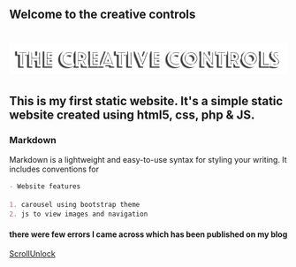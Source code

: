 ## Welcome to the creative controls

# <h1><a href="https://scrollunlock.wordpress.com/"><img src="https://github.com/trickyj/Blog_app_in_Django/blob/master/src/assets/logo.png"></a></h1>	

## This is my first static website. It's a simple static website created using html5, css, php & JS. 


### Markdown

Markdown is a lightweight and easy-to-use syntax for styling your writing. It includes conventions for

```markdown
- Website features

1. carousel using bootstrap theme
2. js to view images and navigation

```

#### there were few errors I came across which has been published on my blog

<a href="https://scrollunlock.wordpress.com/">ScrollUnlock</a>